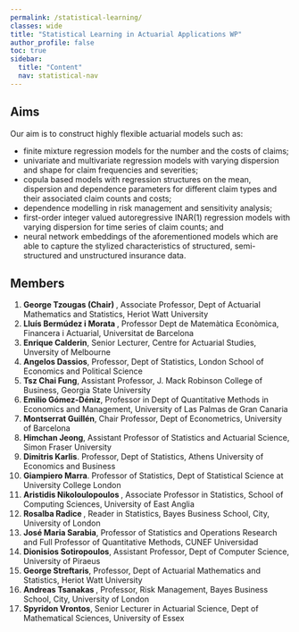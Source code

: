 ```yaml
---
permalink: /statistical-learning/
classes: wide
title: "Statistical Learning in Actuarial Applications WP"
author_profile: false
toc: true
sidebar:
  title: "Content"
  nav: statistical-nav
---
```


## Aims
Our aim is to construct highly flexible actuarial models such as:
<ul>
<li> finite mixture regression models for the number and the costs of claims; </li>
<li> univariate and multivariate regression models with varying dispersion and shape for claim frequencies and severities; </li>
<li> copula based models with regression structures on the mean, dispersion and dependence parameters for different claim types and their associated claim counts and costs; </li>
<li> dependence modelling in risk management and sensitivity analysis; </li>
<li> first-order integer valued autoregressive INAR(1) regression models with varying dispersion for time series of claim counts; and </li>
<li> neural network embeddings of the aforementioned models which are able to capture the stylized characteristics of structured, semi-structured and unstructured insurance data. </li>
</ul>

## Members
1. <b> George Tzougas (Chair) </b>, Associate Professor, Dept of Actuarial Mathematics and Statistics, Heriot Watt University
2. <b> Lluís Bermúdez i Morata </b>, Professor Dept de Matemàtica Econòmica, Financera i Actuarial, Universitat de Barcelona
3. <b> Enrique Calderin</b>, Senior Lecturer, Centre for Actuarial Studies, Unversity of Melbourne
4. <b> Angelos Dassios</b>, Professor, Dept of Statistics, London School of Economics and Political Science 
5. <b> Tsz Chai Fung</b>, Assistant Professor, J. Mack Robinson College of Business, Georgia State University 
6. <b> Emilio Gómez-Déniz</b>, Professor in Dept of Quantitative Methods in Economics and Management, University of Las Palmas de Gran Canaria
7. <b> Montserrat Guillén</b>, Chair Professor, Dept of Econometrics, University of Barcelona
8. <b> Himchan Jeong</b>, Assistant Professor of Statistics and Actuarial Science, Simon Fraser University
9. <b> Dimitris Karlis</b>. Professor, Dept of Statistics, Athens University of Economics and Business
10. <b> Giampiero Marra</b>. Professor of Statistics, Dept of Statistical Science at University College London
11. <b> Aristidis Nikoloulopoulos </b>, Associate Professor in Statistics, School of Computing Sciences, University of East Anglia
12. <b> Rosalba Radice </b>, Reader in Statistics, Bayes Business School, City, University of London
13. <b> José Maria Sarabia</b>,  Professor of Statistics and Operations Research and Full Professor of Quantitative Methods, CUNEF Universidad
14. <b> Dionisios Sotiropoulos</b>,  Assistant Professor, Dept of Computer Science, University of Piraeus
15. <b> George Streftaris</b>,  Professor, Dept of Actuarial Mathematics and Statistics, Heriot Watt University
16. <b> Andreas Tsanakas </b>, Professor, Risk Management, Bayes Business School, City, University of London 
17. <b> Spyridon Vrontos</b>, Senior Lecturer in Actuarial Science, Dept of Mathematical Sciences, University of Essex
